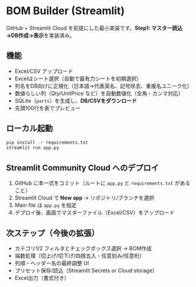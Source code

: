 # BOM Builder (Streamlit)

GitHub + Streamlit Cloud を前提にした最小実装です。**Step1: マスター読込→DB作成→表示**を実装済み。

## 機能
- Excel/CSV アップロード
- Excelはシート選択（自動で最有力シートを初期選択）
- 列名をDB向けに正規化（日本語→代表英名、記号除去、重複名ユニーク化）
- 数値らしい列（Qty/UnitPrice など）を自動数値化（全角・カンマ対応）
- SQLite（`parts`）を生成し、**DB/CSVをダウンロード**
- 先頭100行を表でプレビュー

## ローカル起動
```bash
pip install -r requirements.txt
streamlit run app.py
```

## Streamlit Community Cloud へのデプロイ
1. GitHub に本一式をコミット（ルートに `app.py` と `requirements.txt` があること）
2. Streamlit Cloud で **New app** → リポジトリ/ブランチを選択
3. Main file は `app.py` を指定
4. デプロイ後、画面でマスターファイル（Excel/CSV）をアップロード

## 次ステップ（今後の拡張）
- カテゴリ1/2 フィルタとチェックボックス選択 → BOM作成
- 端数処理（切上げ/切下げ/四捨五入・任意刻み/任意桁）
- 列順・ヘッダー名の最終調整 UI
- プリセット保存/読込（Streamlit Secrets or Cloud storage）
- Excel出力（書式付き）

